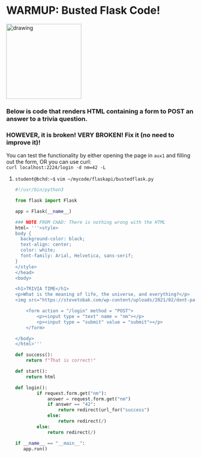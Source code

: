 # WARMUP: Busted Flask Code!

<img src="https://pbs.twimg.com/profile_images/521380344625246209/1R7RQnZh_400x400.jpeg" alt="drawing" width="200"/>

### Below is code that renders HTML containing a form to POST an answer to a trivia question.
### HOWEVER, it is broken! VERY BROKEN! Fix it (no need to improve it)!

You can test the functionality by either opening the page in `aux1` and filling out the form, OR you can use curl:  
`curl localhost:2224/login -d nm=42 -L`

1. `student@bchd:~$` `vim ~/mycode/flaskapi/bustedflask.py`

    ```python
    #!/usr/bin/python3

    from flask import Flask

    app = Flask(__name__)

    ### NOTE FROM CHAD: There is nothing wrong with the HTML
    html= '''<style>
    body {
      background-color: black;
      text-align: center;
      color: white;
      font-family: Arial, Helvetica, sans-serif;
    }
    </style>
    </head>
    <body>

    <h1>TRIVIA TIME</h1>
    <p>What is the meaning of life, the universe, and everything?</p>
    <img src="https://stevetobak.com/wp-content/uploads/2021/02/dont-panic.png" alt="Avatar" style="width:200px">

        <form action = "/login" method = "POST">
            <p><input type = "text" name = "nm"></p>
            <p><input type = "submit" value = "submit"></p>
        </form>

    </body>
    </html>'''

    def success():
        return f"That is correct!"

    def start():
        return html

    def login():
            if request.form.get("nm"):
                answer = request.form.get("nm")
                if answer == "42":
                    return redirect(url_for("success")
                else:
                    return redirect(/)
            else:
                return redirect(/)

    if __name__ == "__main__":
       app.run()
    ```

<!--
## SOLUTION

```python
#!/usr/bin/python3

from flask import Flask
from flask import request
from flask import url_for
from flask import redirect

app = Flask(__name__)

### NOTE FROM CHAD: There is nothing wrong with the HTML
html= '''<style>
body {
  background-color: black;
  text-align: center;
  color: white;
  font-family: Arial, Helvetica, sans-serif;
}
</style>
</head>
<body>

<h1>TRIVIA TIME</h1>
<p>What is the meaning of life, the universe, and everything?</p>
<img src="https://stevetobak.com/wp-content/uploads/2021/02/dont-panic.png" alt="Avatar" style="width:200px">

    <form action = "/login" method = "POST">
        <p><input type = "text" name = "nm"></p>
        <p><input type = "submit" value = "submit"></p>
    </form>

</body>
</html>'''

@app.route("/success")
def success():
    return f"That is correct!"

@app.route("/")
def start():
    return html

@app.route("/login", methods= ["POST"])
def login():
        if request.form.get("nm"):
            answer = request.form.get("nm")
            if answer == "42":
                return redirect(url_for("success"))
            else:
                return redirect("/")
        else:
            return redirect("/")

if __name__ == "__main__":
   app.run(host="0.0.0.0", port=2224)
```
